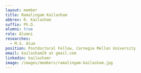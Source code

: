 ```yaml
---
layout: member
title: Ramalingam Kailasham
abbrev: R. Kailasham
suffix: Ph.D.
alumni: true
role: Alumni
researches:
  - M.S. Alum
position: Postdoctoral Fellow, Carnegie Mellon University 
email: kailasham29 at gmail.com
linkedin: kailashamr
image: /images/members/ramalingam-kailasham.jpg
---
```


